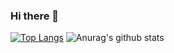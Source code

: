 ### Hi there 👋
[![Top Langs](https://github-readme-stats.vercel.app/api/top-langs/?username=MarErm27)](https://github.com/anuraghazra/github-readme-stats)
![Anurag's github stats](https://github-readme-stats.vercel.app/api?username=MarErm27)
<!--
**MarErm27/MarErm27** is a ✨ _special_ ✨ repository because its `README.md` (this file) appears on your GitHub profile.

Here are some ideas to get you started:

- 🔭 I’m currently working on ...
- 🌱 I’m currently learning ...
- 👯 I’m looking to collaborate on ...
- 🤔 I’m looking for help with ...
- 💬 Ask me about ...
- 📫 How to reach me: ...
- 😄 Pronouns: ...
- ⚡ Fun fact: ...
-->
